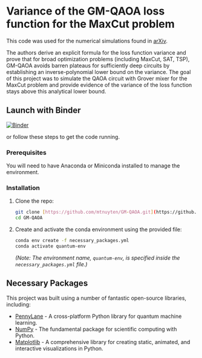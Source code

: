 # Variance of the GM-QAOA loss function for the MaxCut problem

This code was used for the numerical simulations found in [arXiv](https://arxiv.org/abs/2509.10424).

The authors derive an explicit formula for the loss function variance and prove that for broad optimization problems (including MaxCut, SAT, TSP), GM-QAOA avoids barren plateaus for sufficiently deep circuits by establishing an inverse-polynomial lower bound on the variance. The goal of this project was to simulate the QAOA circuit with Grover mixer for the MaxCut problem and provide evidence of the variance of the loss function stays above this analytical lower bound. 

## Launch with Binder
[![Binder](https://mybinder.org/badge_logo.svg)](https://mybinder.org/v2/gh/mtnuyten/GM-QAOA/HEAD?urlpath=%2Fdoc%2Ftree%2FNumerical+Simulations+for+MaxCut.ipynb)

or follow these steps to get the code running.
### Prerequisites
You will need to have Anaconda or Miniconda installed to manage the environment.

### Installation

1.  Clone the repo:
    ```sh
    git clone [https://github.com/mtnuyten/GM-QAOA.git](https://github.com/mtnuyten/GM-QAOA.git)
    cd GM-QAOA
    ```
2.  Create and activate the conda environment using the provided file:
    ```sh
    conda env create -f necessary_packages.yml
    conda activate quantum-env
    ```
    *(Note: The environment name, `quantum-env`, is specified inside the `necessary_packages.yml` file.)*

## Necessary Packages

This project was built using a number of fantastic open-source libraries, including:

* [PennyLane](https://pennylane.ai/) - A cross-platform Python library for quantum machine learning.
* [NumPy](https://numpy.org/) - The fundamental package for scientific computing with Python.
* [Matplotlib](https://matplotlib.org/) - A comprehensive library for creating static, animated, and interactive visualizations in Python.

